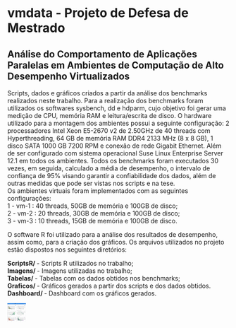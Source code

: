 # vmdata - Projeto de Defesa de Mestrado

<h2> Análise do Comportamento de Aplicações Paralelas em Ambientes de Computação de Alto Desempenho Virtualizados </h2>

Scripts, dados e gráficos criados a partir da análise dos benchmarks realizados neste trabalho.
Para a realização dos benchmarks foram utilizados os softwares sysbench, dd e hdparm, cujo objetivo foi gerar uma medição de CPU, memória RAM e leitura/escrita de disco. 
O hardware utilizado para a montagem dos ambientes possui a seguinte configuração: 2 processadores Intel Xeon E5-2670 v2 de 2.50GHz de 40 threads com Hyperthreading, 64 GB de memória RAM DDR4 2133 MHz (8 x 8 GB), 1 disco SATA 1000 GB 7200 RPM e conexão de rede Gigabit Ethernet. Além de ser configurado com sistema operacional Suse Linux Enterprise Server 12.1 em todos os ambientes.
Todos os benchmarks foram executados 30 vezes, em seguida, calculado a média de desempenho, o intervalo de confiança de 95% visando garantir a confiabilidade dos dados, além de outras medidas que pode ser vistas nos scripts e na tese.</br>
Os ambientes virtuais foram implementados com as seguintes configurações:</br>
  1 - vm-1 : 40 threads, 50GB de memória e 100GB de disco; </br>
  2 - vm-2 : 20 threads, 30GB de memória e 100GB de disco; </br>
  3 - vm-3 : 10 threads, 15GB de memória e 100GB de disco. </br>

O software R foi utilizado para a análise dos resultados de desempenho, assim como, para a criação dos gráficos. Os arquivos utilizados no projeto estão dispostos nos seguintes diretórios:</br>

 <b> ScriptsR/ </b> - Scripts R utilizados no trabalho; </br>
 <b> Imagens/ </b> - Imagens utilizadas no trabalho; </br>
 <b> Tabelas/ </b> - Tabelas com os dados obtidos nos benchmarks; </br>
 <b> Graficos/ </b> - Gráficos gerados a partir dos scripts e dos dados obtidos. </br>
 <b> Dashboard/ </b> - Dashboard com os gráficos gerados. </br>

 <img src="./Imagens/DashboardImage.png" alt="Dashboard" height="42" width="42"> 
